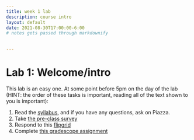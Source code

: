 ```yaml
---
title: week 1 lab
description: course intro
layout: default
date: 2021-08-30T17:00:00-6:00
# notes gets passed through markdownify

 
---
```


# Lab 1: Welcome/intro

This lab is an easy one. At some point before 5pm on the day of the lab (HINT: the order of these tasks is important, reading all of the text shown to you is important):

1. Read the [syllabus](/syllabus), and if you have any questions, ask on Piazza.
1. Take [the pre-class survey](https://forms.gle/7G7MkJUAdRJjSXR36)
2. Respond to this
   [flipgrid](https://flipgrid.com/bef8b6e3)
3. Complete [this gradescope assignment](https://www.gradescope.com/courses/225629/assignments/930191)